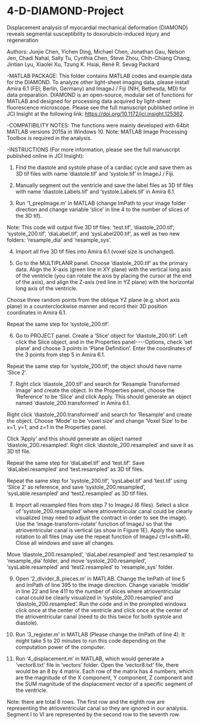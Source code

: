 # 4-D-DIAMOND-Project

Displacement analysis of myocardial mechanical deformation (DIAMOND) reveals segmental susceptibility to doxorubicin-induced injury and regeneration

Authors: Junjie Chen, Yichen Ding, Michael Chen, Jonathan Gau, Nelson Jen, Chadi Nahal, Sally Tu, Cynthia Chen, Steve Zhou, Chih-Chiang Chang, Jintian Lyu, Xiaolei Xu, Tzung K. Hsiai, René R. Sevag Packard


-MATLAB PACKAGE: 
This folder contains MATLAB codes and example data for the DIAMOND. To analyze other light-sheet imaging data, please install Amira 6.1 (FEI; Berlin, Germany) and ImageJ / Fiji (NIH, Bethesda, MD) for data preparation. 
DIAMOND is an open-source, modular set of functions for MATLAB and designed for processing data acquired by light-sheet fluorescence microscope. Please see the full manuscript published online in JCI Insight at the following link: https://doi.org/10.1172/jci.insight.125362. 


-COMPATIBILITY NOTES:
The functions were mainly developed with 64bit MATLAB versions 2015a in Windows 10.
Note: MATLAB Image Processing Toolbox is required in the analysis. 


-INSTRUCTIONS (For more information, please see the full manuscript published online in JCI Insight):
1.	Find the diastole and systole phase of a cardiac cycle and save them as 3D tif files with name ‘diastole.tif’ and ‘systole.tif’ in ImageJ / Fiji.

2.	Manually segment out the ventricle and save the label files as 3D tif files with name ‘diastole.Labels.tif’ and ‘systole.Labels.tif’ in Amira 6.1.

3.	Run ‘1_prepImage.m’ in MATLAB (change ImPath to your image folder direction and change variable ‘slice’ in line 4 to the number of slices of the 3D tif).
 
Note: This code will output five 3D tif files: ‘test.tif’, ‘diastole_200.tif’, ‘systole_200.tif’, ‘diaLabel.tif’, and ‘sysLabel200.tif’, as well as two new folders: ‘resample_dia’ and ‘resample_sys’.

4.	Import all five 3D tif files into Amira 6.1 (voxel size is unchanged).

5.	Go to the MULTIPLANR panel. Choose ‘diastole_200.tif’ as the primary data. Align the X-axis (green line in XY plane) with the vertical long axis of the ventricle (you can rotate the axis by placing the cursor at the end of the axis), and align the Z-axis (red line in YZ plane) with the horizontal long axis of the ventricle.  

Choose three random points from the oblique YZ plane (e.g. short axis plane) in a counterclockwise manner and record their 3D position coordinates in Amira 6.1. 

Repeat the same step for ‘systole_200.tif’.

6.	Go to PROJECT panel. Create a ‘Slice’ object for ‘diastole_200.tif’. Left click the Slice object, and in the Properties panel----Options, check ‘set plane’ and choose 3 points in ‘Plane Definition’. Enter the coordinates of the 3 points from step 5 in Amira 6.1. 

Repeat the same step for ‘systole_200.tif’, the object should have name ‘Slice 2’. 

7.	Right click ‘diastole_200.tif’ and search for ‘Resample Transformed Image’ and create the object. In the Properties panel, choose the ‘Reference’ to be ‘Slice’ and click Apply. This should generate an object named ‘diastole_200.transformed’ in Amira 6.1. 

Right click ‘diastole_200.transformed’ and search for ‘Resample’ and create the object. Choose ‘Mode’ to be ‘voxel size’ and change ‘Voxel Size’ to be x=1, y=1, and z=1 in the Properties panel.

Click ‘Apply’ and this should generate an object named ‘diastole_200.resampled’. Right click ‘diastole_200.resampled’ and save it as 3D tif file.  

Repeat the same step for ‘diaLabel.tif’ and ‘test.tif’. Save ‘diaLabel.resampled’ and ‘test.resampled’ as 3D tif files. 

Repeat the same step for ‘systole_200.tif’, ‘sysLabel.tif’ and ‘test.tif’ using ‘Slice 2’ as reference, and save ‘systole_200.resampled’, ‘sysLable.resampled’ and ‘test2.resampled’ as 3D tif files.

8.	Import all resampled files from step 7 to ImageJ (6 files). Select a slice of ‘systole_200.resampled’ where atrioventricular canal could be clearly visualized (may need to adjust the contract in order to see the image). Use the ‘image-transform-rotate’ function of ImageJ so that the atrioventricular canal is vertical (as show in Figure 1E). Apply the same rotation to all files (may use the repeat function of ImageJ ctrl+shift+R). Close all windows and save all changes.

Move ‘diastole_200.resampled’, ‘diaLabel.resampled’ and ‘test.resampled’ to ‘resample_dia’ folder, and move ‘systole_200.resampled’, ‘sysLable.resampled’ and ‘test2.resampled’ to ‘resample_sys’ folder. 

9.	Open ‘2_divider_8_pieces.m’ in MATLAB. Change the ImPath of line 5 and ImPath of line 395 to the image direction. Change variable ‘middle’ in line 22 and line 411 to the number of slices where atrioventricular canal could be clearly visualized in ‘systole_200.resampled’ and ‘diastole_200.resampled’. Run the code and in the prompted windows click once at the center of the ventricle and click once at the center of the atrioventricular canal (need to do this twice for both systole and diastole).

10.	Run ‘3_register.m’ in MATLAB (Please change the ImPath of line 4). It might take 5 to 20 minutes to run this code depending on the computation power of the computer. 

11.	Run ‘4_displacement.m’ in MATLAB, which would generate a ‘vector8.txt’ file in ‘vectors’ folder. Open the ‘vector8.txt’ file, there would be an 8 by 4 matrix. Each row of the matrix has 4 numbers, which are the magnitude of the X component, Y component, Z component and the SUM magnitude of the displacement vector of a specific segment of the ventricle. 

Note: there are total 8 rows. The first row and the eighth row are representing the atrioventricular canal so they are ignored in our analysis. Segment I to VI are represented by the second row to the seventh row.

